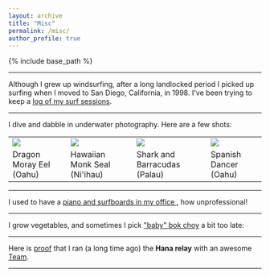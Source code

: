 ```yaml
---
layout: archive
title: "Misc"
permalink: /misc/
author_profile: true
---
```


{% include base_path %}

---
Although I grew up windsurfing, after a long landlocked period I picked up
surfing when I moved to San Diego, California, in 1998.  I've been trying to keep a <a
href="{{base.url}}/files/surf/index.html" target="_blank">log of my surf
sessions</a>.

--- 
I dive and dabble in underwater photography. Here are a few shots:

<table>
<tr>
<td> <a href="{{base.url}}/images/scuba1.jpg"> <img src="{{base.url}}/images/scuba1_small.jpg"> </a> </td>
<td> <a href="{{base.url}}/images/scuba2.jpg"> <img src="{{base.url}}/images/scuba2_small.jpg"> </a> </td>
<td> <a href="{{base.url}}/images/scuba3.jpg"> <img src="{{base.url}}/images/scuba3_small.jpg"> </a> </td>
<td> <a href="{{base.url}}/images/scuba4.jpg"> <img src="{{base.url}}/images/scuba4_small.jpg"> </a> </td>
</tr>
<tr>
<td>Dragon Moray Eel<br>(Oahu)</td>
<td>Hawaiian Monk Seal<br>(Ni'ihau)</td>
<td>Shark and Barracudas<br>(Palau)</td>
<td>Spanish Dancer<br>(Oahu)</td>
</tr>
</table>

--- 

I used to have a <a href="{{base.url}}/images/office.jpg">piano and
surfboards in my office </a> , how unprofessional!

--- 

I grow vegetables, and sometimes I pick <a href="{{base.url}}/images/bokchoy.jpg">"baby" bok choy</a> a bit too late: 

--- 

Here is <a href="{{base.url}}/images/hana.jpg">proof</a> that I ran (a long
time ago) the <b>Hana relay</b> with an awesome <a
href="{{base.url}}/images/hana_team.jpg">Team</a>.<br>

---  

